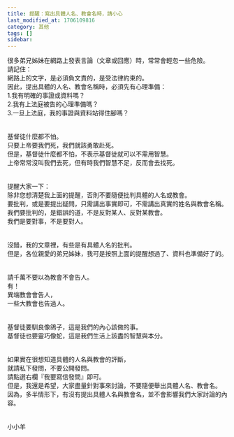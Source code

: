 ```yaml
---
title: 提醒：寫出具體人名、教會名時，請小心
last_modified_at: 1706109816
category: 其他
tags: []
sidebar: 
---
```


  <p>很多弟兄姊妹在網路上發表言論（文章或回應）時，常常會輕忽一些危險。<br>
<!--more-->請記住：<br>
網路上的文字，是必須負文責的，是受法律約束的。<br>
因此，提出具體的人名、教會名稱時，必須先有心理準備：<br>
1.我有明確的事證或資料嗎？<br>
2.我有上法庭被告的心理準備嗎？<br>
3.一旦上法庭，我的事證與資料站得住腳嗎？<br>
<br>
<br>
基督徒什麼都不怕。<br>
只要上帝要我們死，我們就該勇敢赴死。<br>
但是，基督徒什麼都不怕，不表示基督徒就可以不需用智慧。<br>
上帝常常沒叫我們去死，但有時我們智慧不足，反而會去找死。<br>
<br>
<br>
提醒大家一下：<br>
除非您想清楚我上面的提醒，否則不要隨便批判具體的人名或教會。<br>
要批判，或是要提出疑問，只需講出事實即可，不需講出真實的姓名與教會名稱。<br>
我們要批判的，是錯誤的道，不是反對某人、反對某教會。<br>
我們是要對事，不是要對人。<br>
<br>
<br>
沒錯，我的文章裡，有些是有具體人名的批判。<br>
但是，各位親愛的弟兄姊妹，我可是按照上面的提醒想過了、資料也準備好了的。<br>
<br>
<br>
請千萬不要以為教會不會告人。<br>
有！<br>
異端教會會告人，<br>
一些大教會也告過人。<br>
<br>
<br>
基督徒要馴良像鴿子，這是我們的內心該做的事。<br>
基督徒也要靈巧像蛇，這是我們生活上該盡的智慧與本分。<br>
<br>
<br>
如果實在很想知道具體的人名與教會的評斷，<br>
就請私下發問，不要公開發問。<br>
請點選右欄『我要寫信發問』即可。<br>
但是，我還是希望，大家盡量針對事來討論，不要隨便舉出具體人名、教會名。<br>
因為，多半情形下，有沒有提出具體人名與教會名，並不會影響我們大家討論的內容。<br>
<br>
<br>
小小羊<br>
<br>
&nbsp;</p>

<p>&nbsp;</p>

<p>&nbsp;</p>

<p>&nbsp;</p>

<div id="gtx-trans" style="position: absolute; left: 318px; top: 1043.8px;">
<div class="gtx-trans-icon">&nbsp;</div>
</div>

